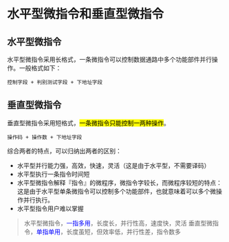 # 水平型微指令和垂直型微指令

## 水平型微指令

水平型微指令采用长格式，一条微指令可以控制数据通路中多个功能部件并行操作。一般格式如下：

```
控制字段 + 判别测试字段 + 下地址字段
```

## 垂直型微指令

垂直型微指令采用短格式，<mark>一条微指令只能控制一两种操作</mark>。
```
操作码 + 操作数 + 下地址字段
```

综合两者的特点，可以归纳出两者的区别：
* 水平型并行能力强，高效，快速，灵活（这是由于水平型，不需要译码）
* 水平型执行一条指令时间短
* 水平型微指令解释『指令』的微程序，微指令字较长，而微程序较短的特点：这是由于水平型单条微指令可以控制多个功能部件，也就意味着可以多个微操作并行执行。
* 水平型指令用户难以掌握
  
> 水平型微指令，<font color="blue">一指多用</font>，长度长，并行性高，速度快，灵活
> 垂直型微指令，<font color="blue">单指单用</font>，长度虽短，但效率低，并行性差，指令数多